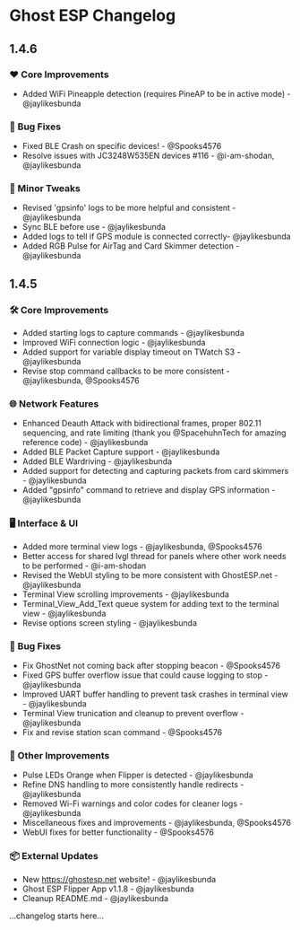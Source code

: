 # Ghost ESP Changelog

## 1.4.6

### ❤️ Core Improvements

- Added WiFi Pineapple detection (requires PineAP to be in active mode) - @jaylikesbunda

### 🐛 Bug Fixes

- Fixed BLE Crash on specific devices! - @Spooks4576
- Resolve issues with JC3248W535EN devices #116 - @i-am-shodan, @jaylikesbunda

### 🤏 Minor Tweaks

- Revised 'gpsinfo' logs to be more helpful and consistent - @jaylikesbunda
- Sync BLE before use - @jaylikesbunda
- Added logs to tell if GPS module is connected correctly- @jaylikesbunda
- Added RGB Pulse for AirTag and Card Skimmer detection - @jaylikesbunda

## 1.4.5

### 🛠️ Core Improvements

- Added starting logs to capture commands - @jaylikesbunda
- Improved WiFi connection logic - @jaylikesbunda
- Added support for variable display timeout on TWatch S3 - @jaylikesbunda
- Revise stop command callbacks to be more consistent - @jaylikesbunda, @Spooks4576

### 🌐 Network Features

- Enhanced Deauth Attack with bidirectional frames, proper 802.11 sequencing, and rate limiting (thank you @SpacehuhnTech for amazing reference code) - @jaylikesbunda  
- Added BLE Packet Capture support - @jaylikesbunda  
- Added BLE Wardriving - @jaylikesbunda  
- Added support for detecting and capturing packets from card skimmers - @jaylikesbunda  
- Added "gpsinfo" command to retrieve and display GPS information - @jaylikesbunda

### 🖥️ Interface & UI

- Added more terminal view logs - @jaylikesbunda, @Spooks4576  
- Better access for shared lvgl thread for panels where other work needs to be performed - @i-am-shodan
- Revised the WebUI styling to be more consistent with GhostESP.net - @jaylikesbunda
- Terminal View scrolling improvements - @jaylikesbunda
- Terminal_View_Add_Text queue system for adding text to the terminal view - @jaylikesbunda
- Revise options screen styling - @jaylikesbunda

### 🐛 Bug Fixes

- Fix GhostNet not coming back after stopping beacon - @Spooks4576
- Fixed GPS buffer overflow issue that could cause logging to stop - @jaylikesbunda
- Improved UART buffer handling to prevent task crashes in terminal view - @jaylikesbunda
- Terminal View trunication and cleanup to prevent overflow - @jaylikesbunda
- Fix and revise station scan command - @Spooks4576

### 🔧 Other Improvements

- Pulse LEDs Orange when Flipper is detected - @jaylikesbunda
- Refine DNS handling to more consistently handle redirects - @jaylikesbunda
- Removed Wi-Fi warnings and color codes for cleaner logs - @jaylikesbunda
- Miscellaneous fixes and improvements - @jaylikesbunda, @Spooks4576  
- WebUI fixes for better functionality - @Spooks4576

### 📦 External Updates

- New <https://ghostesp.net> website! - @jaylikesbunda
- Ghost ESP Flipper App v1.1.8 - @jaylikesbunda
- Cleanup README.md - @jaylikesbunda

...changelog starts here...